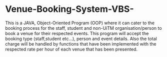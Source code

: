 # Venue-Booking-System-VBS-
This is a JAVA, Object-Oriented Program (OOP) where it can cater to the booking process for the staff, student and non-UiTM organisation/person to book a venue for their respected events.  This program will accept the booking type (staff,student etc...), person and event details. Also the total charge will be handled by functions that have been implemented with the respected rate per hour of each venue that has been presented.
